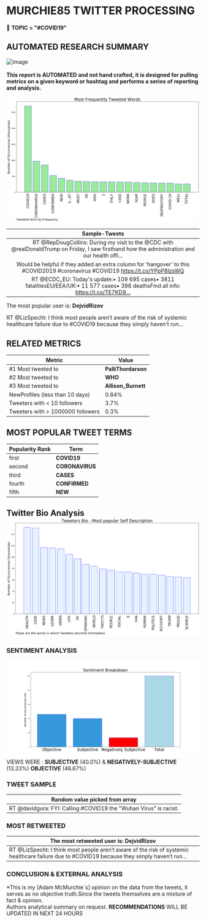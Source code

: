 # MURCHIE85 TWITTER PROCESSING 
&#x1F34E; **TOPIC = "#COVID19"**

## AUTOMATED RESEARCH SUMMARY

![image](https://marketingplatform.google.com/about/static/images/gmp/analytics-smb-benefit.jpg)
<br></br>
<b> This report is AUTOMATED and not hand crafted, it is designed for pulling metrics on a given keyword or hashtag and performs a series of reporting and analysis.</b>



![image](TWEETS.png)



|                **Sample-Tweets**        |
| :-------------: |
| RT @RepDougCollins: During my visit to the @CDC with @realDonaldTrump on Friday, I saw firsthand how the administration and our health offi… |
| Would be helpful if they added an extra column for 'hangover' to this #COVID2019 #coronavirus #COVID19 https://t.co/YPpP8lzsWQ |
| RT @ECDC_EU: Today's update:▪ 109 695 cases▪ 3811 fatalitiesEU/EEA/UK:▪ 11 577 cases▪ 396 deathsFind all info: https://t.co/TE7KD9… |

The most popular user is: **DejvidRizov**
<div class="alert alert-block alert-danger"> RT @LizSpecht: I think most people aren’t aware of the risk of systemic healthcare failure due to #COVID19 because they simply haven’t run…</div>

## RELATED METRICS<br>
| Metric | Value |
| ------------- | ------------- |
| #1 Most tweeted to  | **PalliThordarson** |
| #2 Most tweeted to  | **WHO** |
| #3 Most tweeted to  | **Allison_Burnett** |
| NewProfiles (less than 10 days) | 0.84%  |
| Tweeters with < 10 followers  | 3.7%|
| Tweeters with > 1000000 followers  | 0.3%  |



## MOST POPULAR TWEET TERMS 


| Popularity Rank  | Term |
| ------------- | ------------- |
| first  | **COVID19**  |
| second  | **CORONAVIRUS**  |
| third  | **CASES** |
| fourth  | **CONFIRMED**  |
| fifth  | **NEW**  |


## Twitter Bio Analysis![image](BIO.png)
### SENTIMENT ANALYSIS
![image](sentiment.png)
VIEWS WERE : **SUBJECTIVE**  (40.0%) & **NEGATIVELY-SUBJECTIVE** (13.33%) **OBJECTIVE** (46.67%)

### TWEET SAMPLE 
| Random value picked from array |
| ------------- |
|RT @davidgura: FYI: Calling #COVID19 the "Wuhan Virus" is racist. |

### MOST RETWEETED 

| The most retweeted user is: **DejvidRizov**  |
| ------------- |
| RT @LizSpecht: I think most people aren’t aware of the risk of systemic healthcare failure due to #COVID19 because they simply haven’t run… |

### CONCLUSION & EXTERNAL ANALYSIS

*This is my [Adam McMurchie`s] opinion on the data from the tweets, it serves as no objective truth.Since the tweets themselves are a mixture of fact & opinion.<br>
Authors analytical summary on request.
**RECOMMENDATIONS** WILL BE UPDATED IN NEXT  24 HOURS <br>